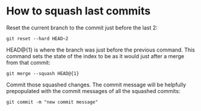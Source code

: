 # How to squash last commits

Reset the current branch to the commit just before the last 2:

```
git reset --hard HEAD~2
```

HEAD@{1} is where the branch was just before the previous command.
This command sets the state of the index to be as it would just
after a merge from that commit:

```
git merge --squash HEAD@{1}
```

Commit those squashed changes.  The commit message will be helpfully
prepopulated with the commit messages of all the squashed commits:

```
git commit -m "new commit message"
```
